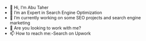 - 👋 Hi, I’m Abu Taher
- 👀 I’m an Expert in Search Engine Optimization
- 🌱 I’m currently working on some SEO projects and search engine marketing
- 💞️ Are you looking to work with me?
- 📫 How to reach me:-Search on Upwork

<!---
lancer-taher/lancer-taher is a ✨ special ✨ repository because its `README.md` (this file) appears on your GitHub profile.
You can click the Preview link to take a look at your changes.
--->
